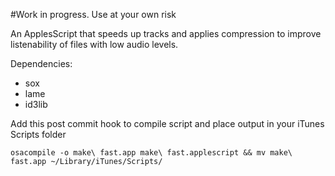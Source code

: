 #Work in progress. Use at your own risk

An ApplesScript that speeds up tracks and applies compression to improve listenability of files with low audio levels.

Dependencies:

* sox
* lame
* id3lib

Add this post commit hook to compile script and place output in your iTunes Scripts folder

``` Shell
osacompile -o make\ fast.app make\ fast.applescript && mv make\ fast.app ~/Library/iTunes/Scripts/
```